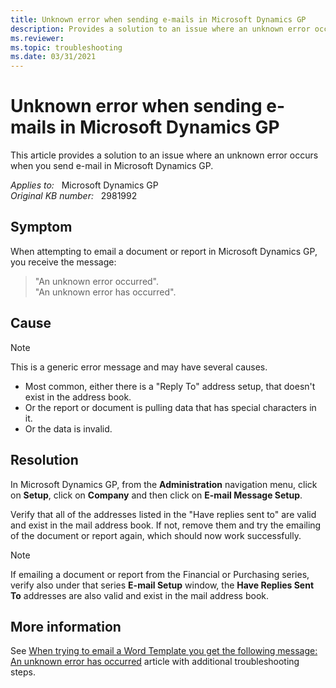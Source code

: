 ```yaml
---
title: Unknown error when sending e-mails in Microsoft Dynamics GP
description: Provides a solution to an issue where an unknown error occurs when you send e-mail in Microsoft Dynamics GP.
ms.reviewer:
ms.topic: troubleshooting
ms.date: 03/31/2021
---
```

# Unknown error when sending e-mails in Microsoft Dynamics GP

This article provides a solution to an issue where an unknown error occurs when you send e-mail in Microsoft Dynamics GP.

_Applies to:_ &nbsp; Microsoft Dynamics GP  
_Original KB number:_ &nbsp; 2981992

## Symptom

When attempting to email a document or report in Microsoft Dynamics GP, you receive the message:

> "An unknown error occurred".  
"An unknown error has occurred".

## Cause

> [!NOTE]
> This is a generic error message and may have several causes.  

- Most common, either there is a "Reply To" address setup, that doesn't exist in the address book.
- Or the report or document is pulling data that has special characters in it.
- Or the data is invalid.

## Resolution

In Microsoft Dynamics GP, from the **Administration** navigation menu, click on **Setup**, click on **Company** and then click on **E-mail Message Setup**.

Verify that all of the addresses listed in the "Have replies sent to" are valid and exist in the mail address book. If not, remove them and try the emailing of the document or report again, which should now work successfully.

> [!NOTE]
> If emailing a document or report from the Financial or Purchasing series, verify also under that series **E-mail Setup** window, the **Have Replies Sent To** addresses are also valid and exist in the mail address book.

## More information

See [When trying to email a Word Template you get the following message: An unknown error has occurred](https://community.dynamics.com/gp/b/dynamicsgp/archive/2011/10/04/when-trying-to-email-a-word-template-you-get-the-following-message-an-unknown-error-has-occurred) article with additional troubleshooting steps.
